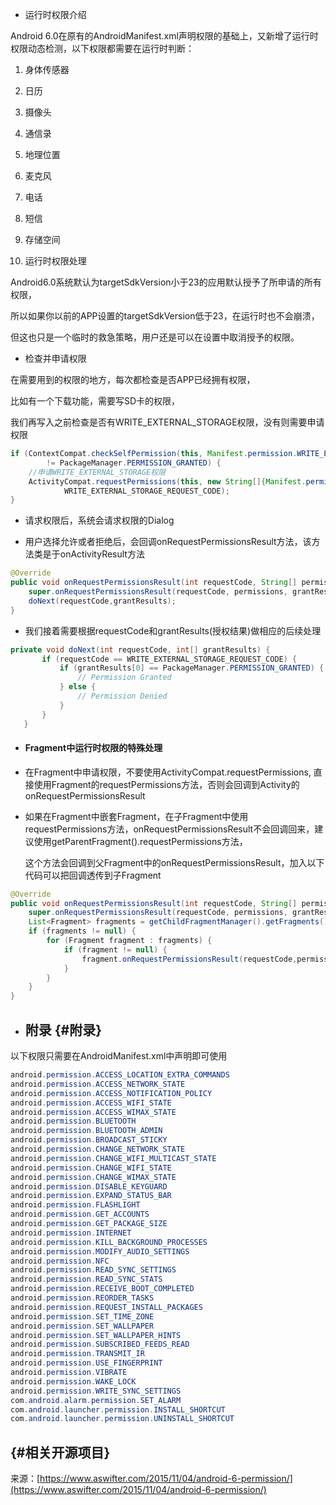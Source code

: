 * 运行时权限介绍

Android 6.0在原有的AndroidManifest.xml声明权限的基础上，又新增了运行时权限动态检测，以下权限都需要在运行时判断：

1. 身体传感器
2. 日历
3. 摄像头
4. 通信录
5. 地理位置
6. 麦克风
7. 电话
8. 短信
9. 存储空间

10. 运行时权限处理

Android6.0系统默认为targetSdkVersion小于23的应用默认授予了所申请的所有权限，

所以如果你以前的APP设置的targetSdkVersion低于23，在运行时也不会崩溃，

但这也只是一个临时的救急策略，用户还是可以在设置中取消授予的权限。

* 检查并申请权限

在需要用到的权限的地方，每次都检查是否APP已经拥有权限，

比如有一个下载功能，需要写SD卡的权限，

我们再写入之前检查是否有WRITE\_EXTERNAL\_STORAGE权限，没有则需要申请权限

```java
if (ContextCompat.checkSelfPermission(this, Manifest.permission.WRITE_EXTERNAL_STORAGE)
        != PackageManager.PERMISSION_GRANTED) {
    //申请WRITE_EXTERNAL_STORAGE权限
    ActivityCompat.requestPermissions(this, new String[]{Manifest.permission.WRITE_EXTERNAL_STORAGE},
            WRITE_EXTERNAL_STORAGE_REQUEST_CODE);
}
```

* 请求权限后，系统会请求权限的Dialog

* 用户选择允许或者拒绝后，会回调onRequestPermissionsResult方法，该方法类是于onActivityResult方法

```java
@Override
public void onRequestPermissionsResult(int requestCode, String[] permissions, int[] grantResults) {
    super.onRequestPermissionsResult(requestCode, permissions, grantResults);
    doNext(requestCode,grantResults);
}
```

* 我们接着需要根据requestCode和grantResults\(授权结果\)做相应的后续处理

```java
private void doNext(int requestCode, int[] grantResults) {
       if (requestCode == WRITE_EXTERNAL_STORAGE_REQUEST_CODE) {
           if (grantResults[0] == PackageManager.PERMISSION_GRANTED) {
               // Permission Granted
           } else {
               // Permission Denied
           }
       }
   }
```

* #### Fragment中运行时权限的特殊处理
* 在Fragment中申请权限，不要使用ActivityCompat.requestPermissions, 直接使用Fragment的requestPermissions方法，否则会回调到Activity的onRequestPermissionsResult

* 如果在Fragment中嵌套Fragment，在子Fragment中使用requestPermissions方法，onRequestPermissionsResult不会回调回来，建议使用getParentFragment\(\).requestPermissions方法，

  这个方法会回调到父Fragment中的onRequestPermissionsResult，加入以下代码可以把回调透传到子Fragment

```java
@Override
public void onRequestPermissionsResult(int requestCode, String[] permissions, int[] grantResults) {
    super.onRequestPermissionsResult(requestCode, permissions, grantResults);
    List<Fragment> fragments = getChildFragmentManager().getFragments();
    if (fragments != null) {
        for (Fragment fragment : fragments) {
            if (fragment != null) {
                fragment.onRequestPermissionsResult(requestCode,permissions,grantResults);
            }
        }
    }
}
```

* ## 附录 {#附录}

以下权限只需要在AndroidManifest.xml中声明即可使用

```java
android.permission.ACCESS_LOCATION_EXTRA_COMMANDS
android.permission.ACCESS_NETWORK_STATE
android.permission.ACCESS_NOTIFICATION_POLICY
android.permission.ACCESS_WIFI_STATE
android.permission.ACCESS_WIMAX_STATE
android.permission.BLUETOOTH
android.permission.BLUETOOTH_ADMIN
android.permission.BROADCAST_STICKY
android.permission.CHANGE_NETWORK_STATE
android.permission.CHANGE_WIFI_MULTICAST_STATE
android.permission.CHANGE_WIFI_STATE
android.permission.CHANGE_WIMAX_STATE
android.permission.DISABLE_KEYGUARD
android.permission.EXPAND_STATUS_BAR
android.permission.FLASHLIGHT
android.permission.GET_ACCOUNTS
android.permission.GET_PACKAGE_SIZE
android.permission.INTERNET
android.permission.KILL_BACKGROUND_PROCESSES
android.permission.MODIFY_AUDIO_SETTINGS
android.permission.NFC
android.permission.READ_SYNC_SETTINGS
android.permission.READ_SYNC_STATS
android.permission.RECEIVE_BOOT_COMPLETED
android.permission.REORDER_TASKS
android.permission.REQUEST_INSTALL_PACKAGES
android.permission.SET_TIME_ZONE
android.permission.SET_WALLPAPER
android.permission.SET_WALLPAPER_HINTS
android.permission.SUBSCRIBED_FEEDS_READ
android.permission.TRANSMIT_IR
android.permission.USE_FINGERPRINT
android.permission.VIBRATE
android.permission.WAKE_LOCK
android.permission.WRITE_SYNC_SETTINGS
com.android.alarm.permission.SET_ALARM
com.android.launcher.permission.INSTALL_SHORTCUT
com.android.launcher.permission.UNINSTALL_SHORTCUT
```

##  {#相关开源项目}

来源：[https://www.aswifter.com/2015/11/04/android-6-permission/](https://www.aswifter.com/2015/11/04/android-6-permission/)

